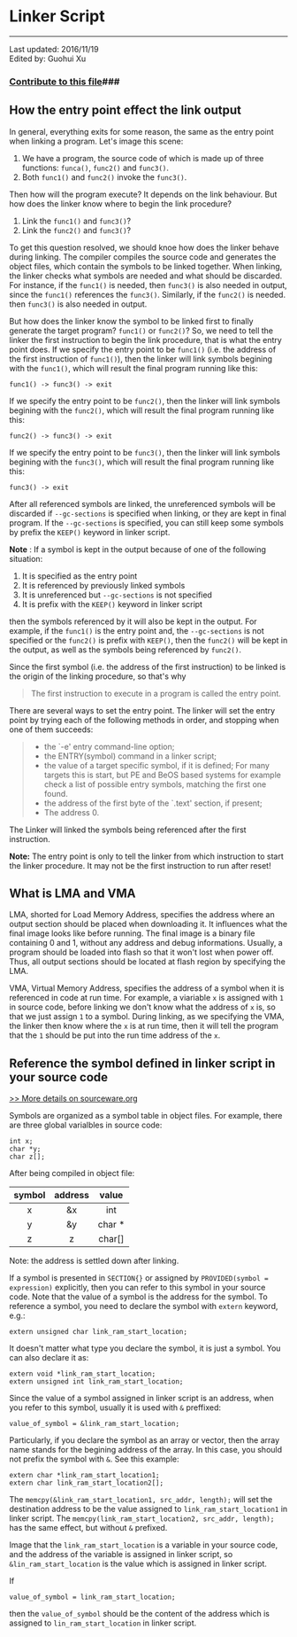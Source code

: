 # Linker Script #

---
Last updated: 2016/11/19   
Edited by: Guohui Xu

### [Contribute to this file](https://github.com/XuGuohui/XuGuohui.github.io/blob/master/markdown/Gists/LinkerScript.md)###


## How the entry point effect the link output

In general, everything exits for some reason, the same as the entry point when linking a program. Let's image this scene:

1. We have a program, the source code of which is made up of three functions: `funca()`, `func2()` and `func3()`.
2. Both `func1()` and `func2()` invoke the `func3()`.

Then how will the program execute? It depends on the link behaviour. But how does the linker know where to begin the link procedure? 

1. Link the `func1()` and `func3()`?
2. Link the `func2()` and `func3()`?

To get this question resolved, we should knoe how does the linker behave during linking. The compiler compiles the source code and generates the object files, which contain the symbols to be linked together. When linking, the linker checks what symbols are needed and what should be discarded. For instance, if the `func1()` is needed, then `func3()` is also needed in output, since the `func1()` references the `func3()`. Similarly, if the `func2()` is needed. then `func3()` is also needed in output.

But how does the linker know the symbol to be linked first to finally generate the target program? `func1()` or `func2()`? So, we need to tell the linker the first instruction to begin the link procedure, that is what the entry point does. If we specify the entry point to be `func1()` (i.e. the address of the first instruction of `func1()`), then the linker will link symbols begining with the `func1()`, which will result the final program running like this:

`func1() -> func3() -> exit`

If we specify the entry point to be `func2()`, then the linker will link symbols begining with the `func2()`, which will result the final program running like this:

`func2() -> func3() -> exit`

If we specify the entry point to be `func3()`, then the linker will link symbols begining with the `func3()`, which will result the final program running like this:

`func3() -> exit`

After all referenced symbols are linked, the unreferenced symbols will be discarded if `--gc-sections` is specified when linking, or they are kept in final program. If the `--gc-sections` is specified, you can still keep some symbols by prefix the `KEEP()` keyword in linker script.

**Note** : If a symbol is kept in the output because of one of the following situation:

1. It is specified as the entry point
2. It is referenced by previously linked symbols
3. It is unreferenced but `--gc-sections` is not specified
4. It is prefix with the `KEEP()` keyword in linker script

then the symbols referenced by it will also be kept in the output. For example, if the `func1()` is the entry point and, the `--gc-sections` is not specified or the `func2()` is prefix with `KEEP()`, then the `func2()` will be kept in the output, as well as the symbols being referenced by `func2()`.

Since the first symbol (i.e. the address of the first instruction) to be linked is the origin of the linking procedure, so that's why

> The first instruction to execute in a program is called the entry point.

There are several ways to set the entry point. The linker will set the entry point by trying each of the following methods in order, and stopping when one of them succeeds:

> - the `-e' entry command-line option;
> - the ENTRY(symbol) command in a linker script;
> - the value of a target specific symbol, if it is defined; For many targets this is start, but PE and BeOS based systems for example check a list of possible entry symbols, matching the first one found.
> - the address of the first byte of the `.text' section, if present;
> - The address 0.

The Linker will linked the symbols being referenced after the first instruction.

**Note:** The entry point is only to tell the linker from which instruction to start the linker procedure. It may not be the first instruction to run after reset!


## What is LMA and VMA ##

LMA, shorted for Load Memory Address, specifies the address where an output section should be placed when downloading it. It influences what the final image looks like before running. The final image is a binary file containing 0 and 1, without any address and debug informations. Usually, a program should be loaded into flash so that it won't lost when power off. Thus, all output sections should be located at flash region by specifying the LMA.

VMA, Virtual Memory Address, specifies the address of a symbol when it is referenced in code at run time. For example, a viariable `x` is assigned with `1` in source code, before linking we don't know what the address of `x` is, so that we just assign `1` to a symbol. During linking, as we specifying the VMA, the linker then know where the `x` is at run time, then it will tell the program that the `1` should be put into the run time address of the `x`.


## Reference the symbol defined in linker script in your source code ##

[>> More details on sourceware.org](https://sourceware.org/binutils/docs/ld/Source-Code-Reference.html#Source-Code-Reference)

Symbols are organized as a symbol table in object files. For example, there are three global varialbles in source code:

```
int x;
char *y;
char z[];
```

After being compiled in object file:

| symbol | address     | value  |
|:------:|:-----------:|:------:|
| x      | &x          | int    |
| y      | &y          | char * |
| z      | z           | char[] |

Note: the address is settled down after linking.

If a symbol is presented in `SECTION{}` or assigned by `PROVIDED(symbol = expression)` explicitly, then you can refer to this symbol in
your source code. Note that the value of a symbol is the address for the symbol. To reference a symbol, you need to declare 
the symbol with `extern` keyword, e.g.: 

    extern unsigned char link_ram_start_location;

It doesn't matter what type you declare the symbol, it is just a symbol. You can also declare it as:

    extern void *link_ram_start_location;
    extern unsigned int link_ram_start_location;

Since the value of a symbol assigned in linker script is an address, when you refer to this symbol, usually it is used with `&` preffixed:

    value_of_symbol = &link_ram_start_location;
    
Particularly, if you declare the symbol as an array or vector, then the array name stands for the begining address of the array. In this case, you should not prefix the symbol with `&`. See this example:

```
extern char *link_ram_start_location1;
extern char link_ram_start_location2[];
```

The `memcpy(&link_ram_start_location1, src_addr, length);` will set the destination address to be the value assigned to `link_ram_start_location1` in linker script. The `memcpy(link_ram_start_location2, src_addr, length);` has the same effect, but without `&` prefixed.

Image that the `link_ram_start_location` is a variable in your source code, and the address of the variable is assigned in linker script, so `&lin_ram_start_location` is the value which is assigned in linker script. 

If 

    value_of_symbol = link_ram_start_location;

then the `value_of_symbol` should be the content of the address which is assigned to `lin_ram_start_location` in linker script.
